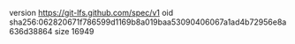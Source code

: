 version https://git-lfs.github.com/spec/v1
oid sha256:062820671f786599d1169b8a019baa53090406067a1ad4b72956e8a636d38864
size 16949
